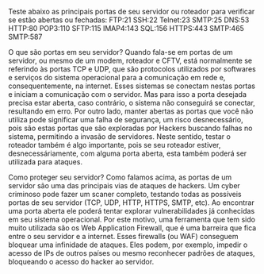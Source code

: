 Teste abaixo as principais portas de seu servidor ou roteador para verificar se estão abertas ou fechadas:
FTP:21
SSH:22
Telnet:23
SMTP:25
DNS:53
HTTP:80
POP3:110
SFTP:115
IMAP4:143
SQL:156
HTTPS:443
SMTP:465
SMTP:587



O que são portas em seu servidor?
   Quando fala-se em portas de um servidor, ou mesmo de um modem, roteador e CFTV, está normalmente se referindo às portas TCP e UDP, que são protocolos utilizados por softwares e serviços do sistema operacional para a comunicação em rede e, consequentemente, na internet.
   Esses sistemas se conectam nestas portas e iniciam a comunicação com o servidor. Mas para isso a porta desejada precisa estar aberta, caso contrário, o sistema não conseguirá se conectar, resultando em erro.
   Por outro lado, manter abertas as portas que você não utiliza pode significar uma falha de segurança, um risco desnecessário, pois são estas portas que são exploradas por Hackers buscando falhas no sistema, permitindo a invasão de servidores.
   Neste sentido, testar o roteador também é algo importante, pois se seu roteador estiver, desnecessáriamente, com alguma porta aberta, esta também poderá ser utilizada para ataques. 

Como proteger seu servidor?
   Como falamos acima, as portas de um servidor são uma das principais vias de ataques de hackers. Um cyber criminoso pode fazer um scaner completo, testando todas as possíveis portas de seu servidor (TCP, UDP, HTTP, HTTPS, SMTP, etc). Ao encontrar uma porta aberta ele poderá tentar explorar vulnerabilidades já conhecidas em seu sistema operacional.
   Por este motivo, uma ferramenta que tem sido muito utilizada são os Web Application Firewall, que é uma barreira que fica entre o seu servidor e a internet.
   Esses firewalls (ou WAF) conseguem bloquear uma infinidade de ataques. Eles podem, por exemplo, impedir o acesso de IPs de outros países ou mesmo reconhecer padrões de ataques, bloqueando o acesso do hacker ao servidor.